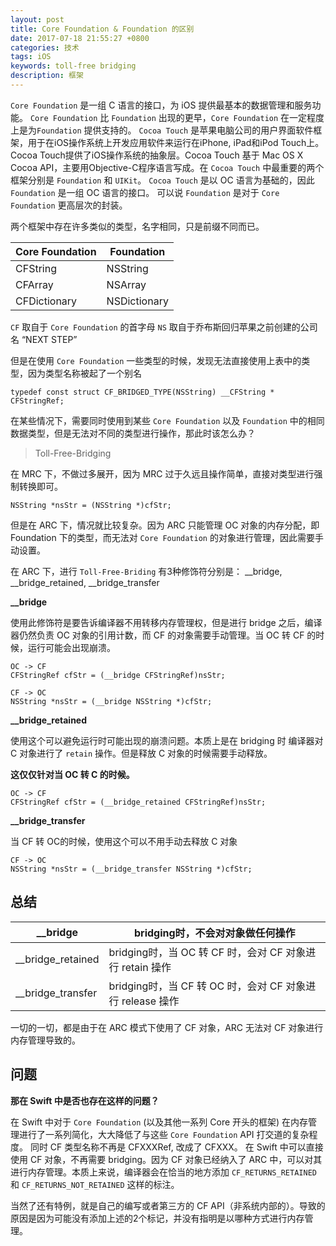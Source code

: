 ```yaml
---
layout: post
title: Core Foundation & Foundation 的区别
date: 2017-07-18 21:55:27 +0800
categories: 技术
tags: iOS
keywords: toll-free bridging
description: 框架
---
```


`Core Foundation` 是一组 C 语言的接口，为 iOS 提供最基本的数据管理和服务功能。
`Core Foundation` 比 `Foundation` 出现的更早，`Core Foundation` 在一定程度上是为`Foundation` 提供支持的。
`Cocoa Touch` 是苹果电脑公司的用户界面软件框架，用于在iOS操作系统上开发应用软件来运行在iPhone, iPad和iPod Touch上。Cocoa Touch提供了iOS操作系统的抽象层。Cocoa Touch 基于 Mac OS X Cocoa API，主要用Objective-C程序语言写成。在 `Cocoa Touch` 中最重要的两个框架分别是 `Foundation` 和 `UIKit`。
`Cocoa Touch` 是以 OC 语言为基础的，因此 `Foundation` 是一组 OC 语言的接口。
可以说 `Foundation` 是对于 `Core Foundation` 更高层次的封装。

两个框架中存在许多类似的类型，名字相同，只是前缀不同而已。


| Core Foundation | Foundation |  
| --------------- | ---------- |  
| CFString        | NSString   |  
| CFArray         | NSArray    |  
| CFDictionary    | NSDictionary |  


`CF` 取自于 `Core Foundation` 的首字母
`NS` 取自于乔布斯回归苹果之前创建的公司名 “NEXT STEP”

但是在使用 `Core Foundation` 一些类型的时候，发现无法直接使用上表中的类型，因为类型名称被起了一个别名

```
typedef const struct CF_BRIDGED_TYPE(NSString) __CFString * CFStringRef;
```

在某些情况下，需要同时使用到某些 `Core Foundation` 以及 `Foundation` 中的相同数据类型，但是无法对不同的类型进行操作，那此时该怎么办？

> Toll-Free-Bridging  

在 MRC 下，不做过多展开，因为 MRC 过于久远且操作简单，直接对类型进行强制转换即可。

```
NSString *nsStr = (NSString *)cfStr;
```

但是在 ARC 下，情况就比较复杂。因为 ARC 只能管理 OC 对象的内存分配，即 Foundation 下的类型，而无法对 `Core Foundation` 的对象进行管理，因此需要手动设置。

在 ARC 下，进行 `Toll-Free-Briding` 有3种修饰符分别是：
__bridge, __bridge_retained, __bridge_transfer

**__bridge**  

使用此修饰符是要告诉编译器不用转移内存管理权，但是进行 bridge 之后，编译器仍然负责 OC 对象的引用计数，而 CF 的对象需要手动管理。当 OC 转 CF 的时候，运行可能会出现崩溃。

```
OC -> CF
CFStringRef cfStr = (__bridge CFStringRef)nsStr;

CF -> OC
NSString *nsStr = (__bridge NSString *)cfStr;
```

**__bridge_retained**  

使用这个可以避免运行时可能出现的崩溃问题。本质上是在 bridging 时 编译器对 C 对象进行了 `retain` 操作。但是释放 C 对象的时候需要手动释放。

**这仅仅针对当 OC 转 C 的时候。**  


```
OC -> CF
CFStringRef cfStr = (__bridge_retained CFStringRef)nsStr;
```  

**__bridge_transfer**  

当 CF 转 OC的时候，使用这个可以不用手动去释放 C 对象

```
CF -> OC
NSString *nsStr = (__bridge_transfer NSString *)cfStr;
```  

## 总结  


| __bridge          | bridging时，不会对对象做任何操作 |  
| ----------------- | ---------------------------- |  
| __bridge_retained | bridging时，当 OC 转 CF 时，会对 CF 对象进行 retain 操作|  
| __bridge_transfer | bridging时，当 CF 转 OC 时，会对 CF 对象进行 release 操作|  

一切的一切，都是由于在 ARC 模式下使用了 CF 对象，ARC 无法对 CF 对象进行内存管理导致的。

## 问题  

**那在 Swift 中是否也存在这样的问题？**  

在 Swift 中对于 `Core Foundation` (以及其他一系列 Core 开头的框架) 在内存管理进行了一系列简化，大大降低了与这些 `Core Foundation` API 打交道的复杂程度。
同时 CF 类型名称不再是 CFXXXRef, 改成了 CFXXX。
在 Swift 中可以直接使用 CF 对象，不再需要 bridging。因为 CF 对象已经纳入了 ARC 中，可以对其进行内存管理。本质上来说，编译器会在恰当的地方添加 `CF_RETURNS_RETAINED` 和 `CF_RETURNS_NOT_RETAINED` 这样的标注。

当然了还有特例，就是自己的编写或者第三方的 CF API（非系统内部的）。导致的原因是因为可能没有添加上述的2个标记，并没有指明是以哪种方式进行内存管理。











